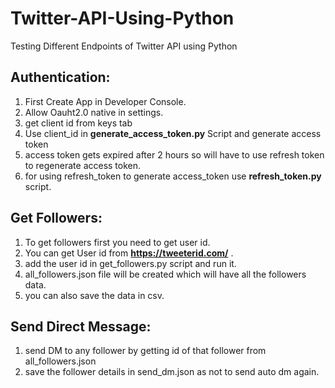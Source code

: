 # Twitter-API-Using-Python
Testing Different Endpoints of Twitter API using Python
## Authentication:
  1. First Create App in Developer Console.
  2. Allow Oauht2.0 native in settings.
  3. get client id from keys tab
  4. Use client_id in **generate_access_token.py** Script and generate access token
  5. access token gets expired after 2 hours so will have to use refresh token to regenerate access token.
  6. for using refresh_token to generate access_token use **refresh_token.py** script.
## Get Followers:
  1. To get followers first you need to get user id.
  2. You can get User id from **https://tweeterid.com/** .
  3. add the user id in get_followers.py script and run it.
  4. all_followers.json file will be created which will have all the followers data.
  5. you can also save the data in csv.
## Send Direct Message:
  1. send DM to any follower by getting id of that follower from all_followers.json
  2. save the follower details in send_dm.json as not to send auto dm again. 
